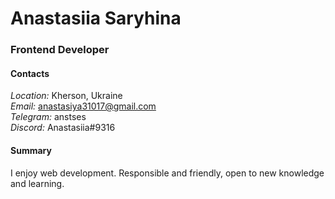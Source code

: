 # Anastasiia Saryhina

### Frontend Developer

#### **Contacts**

*Location:* Kherson, Ukraine\
*Email:* anastasiya31017@gmail.com\
*Telegram:* anstses\
*Discord:* Anastasiia#9316

#### **Summary**
I enjoy web development. Responsible and friendly, open to new knowledge and learning.
